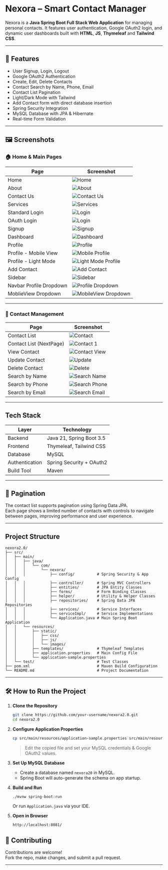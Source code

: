 # Nexora – Smart Contact Manager

Nexora is a **Java Spring Boot Full Stack Web Application** for managing personal contacts. It features user authentication, Google OAuth2 login, and dynamic user dashboards built with **HTML**, **JS**, **Thymeleaf** and **Tailwind CSS**.

---

## 🚀 Features

- User Signup, Login, Logout
- Google OAuth2 Authentication
- Create, Edit, Delete Contacts
- Contact Search by Name, Phone, Email
- Contact List Pagination
- Light/Dark Mode with Tailwind
- Add Contact form with direct database insertion
- Spring Security Integration
- MySQL Database with JPA & Hibernate
- Real-time Form Validation
  

---

## 🖼️ Screenshots

### 🏠 Home & Main Pages

| Page | Screenshot |
|------|------------|
| Home | ![Home](screenshots/Home.png) |
| About | ![About](screenshots/About.png) |
| Contact Us | ![Contact Us](screenshots/ContactUs.png) |
| Services | ![Services](screenshots/Services.png) |
| Standard Login | ![Login](screenshots/Login.png) |
| OAuth Login | ![Login](screenshots/SigninWithGoogle.png) |
| Signup | ![Signup](screenshots/SignUp.png) |
| Dashboard | ![Dashboard](screenshots/Dashboard.png) |
| Profile | ![Profile](screenshots/Profile.png) |
| Profile - Mobile View | ![Mobile Profile](screenshots/Profile_MobileView.png) |
| Profile - Light Mode | ![Light Mode Profile](screenshots/Profile_LightMode.png) |
| Add Contact | ![Add Contact](screenshots/AddContact.png) |
| Sidebar | ![Sidebar](screenshots/Sidebar.png) |
| Navbar Profile Dropdown | ![Profile Dropdown](screenshots/Profile-Dropdown.png) |
| MoblieView Dropdown | ![MobileView Dropdown](screenshots/MobileViewDropdown.png) |




---

### 📇 Contact Management

| Page | Screenshot |
|------|------------|
| Contact List | ![Contact](screenshots/Contact.png) |
| Contact List (NextPage) | ![Contact 1](screenshots/Contact1.png) |
| View Contact | ![Contact View](screenshots/ContactView.png) |
| Update Contact | ![Update](screenshots/UpdateContact.png) |
| Delete Contact | ![Delete](screenshots/Delete_Contact.png) |
| Search by Name | ![Search Name](screenshots/Search_name.png) |
| Search by Phone | ![Search Phone](screenshots/Search_phone.png) |
| Search by Email | ![Search Email](screenshots/Search_Email.png) |

---

## Tech Stack

| Layer         | Technology                  |
|---------------|-----------------------------|
| Backend       | Java 21, Spring Boot 3.5    |
| Frontend      | Thymeleaf, Tailwind CSS     |
| Database      | MySQL                       |
| Authentication| Spring Security + OAuth2    |
| Build Tool    | Maven                       |

---
## 🔄 Pagination

The contact list supports pagination using Spring Data JPA.  
Each page shows a limited number of contacts with controls to navigate between pages, improving performance and user experience.

---
## Project Structure

``` 
nexora2.0/
├── src/
│   ├── main/
│   │   ├── java/
│   │   │   └── com/
│   │   │       └── nexora/
│   │   │           ├── config/          # Spring Security & App Config
│   │   │           ├── controller/      # Spring MVC Controllers
│   │   │           ├── entities/        # JPA Entity Classes
│   │   │           ├── forms/           # Form Binding Classes
│   │   │           ├── helper/          # Utility & Helper Classes
│   │   │           ├── repositories/    # Spring Data JPA Repositories
│   │   │           ├── services/        # Service Interfaces
│   │   │           ├── serviceImpl/     # Service Implementations
│   │   │           └── Application.java # Main Spring Boot Application
│   │   └── resources/
│   │       ├── static/
│   │       │   ├── css/
│   │       │   ├── js/
│   │       │   └── images/
│   │       ├── templates/               # Thymeleaf Templates
│   │       ├── application.properties   # Main Config File
│   │       └── application-sample.properties
│   └── test/                            # Test Classes
├── pom.xml                              # Maven Build Configuration
└── README.md                            # Project Documentation
```
---
## 🛠️ How to Run the Project

1. **Clone the Repository**
   ```bash
   git clone https://github.com/your-username/nexora2.0.git
   cd nexora2.0
   ```

2. **Configure Application Properties**
   ```bash
   cp src/main/resources/application-sample.properties src/main/resources/application.properties
   ```
   > Edit the copied file and set your MySQL credentials & Google OAuth2 values.

3. **Set Up MySQL Database**
   - Create a database named `nexora20` in MySQL.
   - Spring Boot will auto-generate the schema on app startup.

4. **Build and Run**
   ```bash
   ./mvnw spring-boot:run
   ```
   Or run `Application.java` via your IDE.

5. **Open in Browser**
   ```
   http://localhost:8081/
   ```

## 🤝 Contributing

Contributions are welcome!  
Fork the repo, make changes, and submit a pull request.

---






